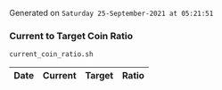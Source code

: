 Generated on `Saturday 25-September-2021 at 05:21:51`

### Current to Target Coin Ratio
`current_coin_ratio.sh`

Date|Current|Target|Ratio
---|---|---|---
